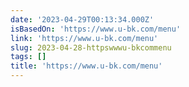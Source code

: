 ```yaml
---
date: '2023-04-29T00:13:34.000Z'
isBasedOn: 'https://www.u-bk.com/menu'
link: 'https://www.u-bk.com/menu'
slug: 2023-04-28-httpswwwu-bkcommenu
tags: []
title: 'https://www.u-bk.com/menu'
---
```


